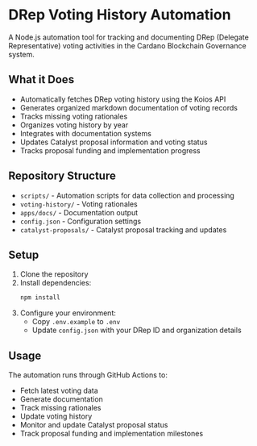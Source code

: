 # DRep Voting History Automation

A Node.js automation tool for tracking and documenting DRep (Delegate Representative) voting activities in the Cardano Blockchain Governance system.

## What it Does

- Automatically fetches DRep voting history using the Koios API
- Generates organized markdown documentation of voting records
- Tracks missing voting rationales
- Organizes voting history by year
- Integrates with documentation systems
- Updates Catalyst proposal information and voting status
- Tracks proposal funding and implementation progress

## Repository Structure

- `scripts/` - Automation scripts for data collection and processing
- `voting-history/` - Voting rationales
- `apps/docs/` - Documentation output
- `config.json` - Configuration settings
- `catalyst-proposals/` - Catalyst proposal tracking and updates

## Setup

1. Clone the repository
2. Install dependencies:
   ```bash
   npm install
   ```
3. Configure your environment:
   - Copy `.env.example` to `.env`
   - Update `config.json` with your DRep ID and organization details

## Usage

The automation runs through GitHub Actions to:
- Fetch latest voting data
- Generate documentation
- Track missing rationales
- Update voting history
- Monitor and update Catalyst proposal status
- Track proposal funding and implementation milestones




